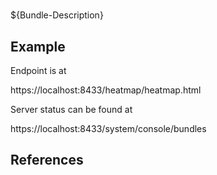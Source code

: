# 

${Bundle-Description}

## Example

Endpoint is at 

https://localhost:8433/heatmap/heatmap.html

Server status can be found at 

https://localhost:8433/system/console/bundles

## References

